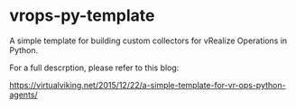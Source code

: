 # vrops-py-template

A simple template for building custom collectors for vRealize Operations in Python.

For a full descrption, please refer to this blog:

https://virtualviking.net/2015/12/22/a-simple-template-for-vr-ops-python-agents/

